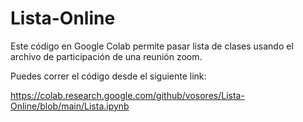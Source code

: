 # Lista-Online
Este código en Google Colab permite pasar lista de clases usando el archivo de participación de una reunión zoom.

Puedes correr el código desde el siguiente link:

https://colab.research.google.com/github/vosores/Lista-Online/blob/main/Lista.ipynb
